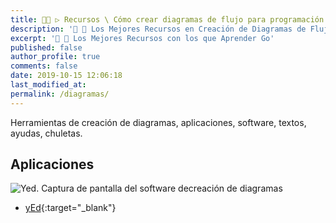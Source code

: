 ```yaml
---
title: 👨‍🚀 ▷ Recursos \ Cómo crear diagramas de flujo para programación
description: '🔨 🐍 Los Mejores Recursos en Creación de Diagramas de Flujo'
excerpt: '🔨 🐍 Los Mejores Recursos con los que Aprender Go'
published: false
author_profile: true
comments: false
date: 2019-10-15 12:06:18
last_modified_at: 
permalink: /diagramas/
---
```


Herramientas de creación de diagramas, aplicaciones, software, textos, ayudas, chuletas.

## Aplicaciones

![Yed. Captura de pantalla del software decreación de diagramas](https://i.ibb.co/J5PQ7bR/image.png "Yed. Captura de pantalla del software decreación de diagramas")

* [yEd](https://www.yworks.com/products/yed){:target="_blank"}
